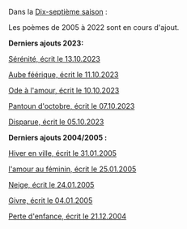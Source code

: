 Dans la [Dix-septième saison](/seasons/17_dix_septieme_saison/) :

Les poèmes de 2005 à 2022 sont en cours d'ajout.

**Derniers ajouts 2023:**

[Sérénité, écrit le 13.10.2023](/seasons/18_dix_huitieme_saison/serenite/)

[Aube féérique, écrit le 11.10.2023](/seasons/18_dix_huitieme_saison/aube_feerique/)

[Ode à l'amour, écrit le 10.10.2023](/seasons/18_dix_huitieme_saison/ode_a_l_amour/)

[Pantoun d'octobre, écrit le 07.10.2023](/seasons/18_dix_huitieme_saison/pantoun_d_octobre/)

[Disparue, écrit le 05.10.2023](/seasons/17_dix_septieme_saison/disparue/)

**Derniers ajouts 2004/2005 :**

[Hiver en ville, écrit le 31.01.2005](/seasons/17_dix_septieme_saison/hiver_en_ville/)

[l'amour au féminin, écrit le 25.01.2005](/seasons/17_dix_septieme_saison/l_amour_au_feminin/)

[Neige, écrit le 24.01.2005](/seasons/17_dix_septieme_saison/neige/)

[Givre, écrit le 04.01.2005](/seasons/17_dix_septieme_saison/givre/)

[Perte d'enfance, écrit le 21.12.2004](/seasons/17_dix_septieme_saison/perte_d_enfance/)
